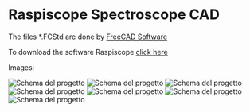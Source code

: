 # Raspiscope Spectroscope CAD
The files *.FCStd are done by [FreeCAD Software](https://www.freecad.org/)

To download the software Raspiscope [click here](https://github.com/antlampas/raspiscope-python)

Images:

![Schema del progetto](./images/spettro001.jpg)
![Schema del progetto](./images/spettro002.jpg)
![Schema del progetto](./images/spettro003.jpg)
![Schema del progetto](./images/spettro004.jpg)
![Schema del progetto](./images/spettro005.jpg)
![Schema del progetto](./images/spettro006.jpg)
![Schema del progetto](./images/spettro007.jpg)